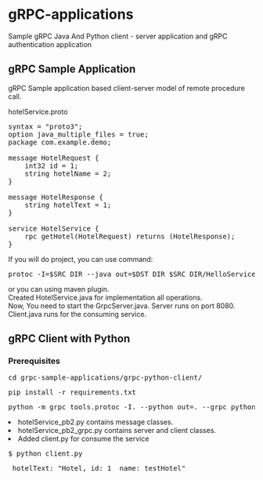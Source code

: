 # gRPC-applications

Sample gRPC Java And Python client - server application and gRPC authentication application
 
## gRPC Sample Application

gRPC Sample application based client-server model of remote procedure call.

hotelService.proto

<pre>
syntax = "proto3";
option java_multiple_files = true;
package com.example.demo;

message HotelRequest {
    int32 id = 1;
    string hotelName = 2;
}

message HotelResponse {
    string hotelText = 1;
}

service HotelService {
    rpc getHotel(HotelRequest) returns (HotelResponse);
}
</pre>

If you will do project, you can use command:

<pre>protoc -I=$SRC_DIR --java_out=$DST_DIR $SRC_DIR/HelloService.proto</pre>

or you can using maven plugin. </br>
Created HotelService.java for implementation all operations.
</br>
Now, You need to start the GrpcServer.java. Server runs on port 8080.
</br>
Client.java runs for the consuming service.

## gRPC Client with Python

### Prerequisites
<pre>cd grpc-sample-applications/grpc-python-client/</pre>
<pre>pip install -r requirements.txt</pre>

<pre>python -m grpc_tools.protoc -I. --python_out=. --grpc_python_out=. hotelService.proto</pre>

<li>hotelService_pb2.py contains message classes. </li>

<li>hotelService_pb2_grpc.py contains server and client classes. </li>

<li>Added client.py for consume the service</li>

<pre>$ python client.py</pre>
<pre> hotelText: "Hotel, id: 1  name: testHotel"</pre>

